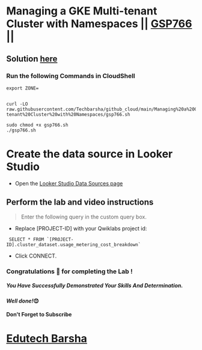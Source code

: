 # Managing a GKE Multi-tenant Cluster with Namespaces || [GSP766](https://www.cloudskillsboost.google/focuses/14861?parent=catalog) ||

## Solution [here](https://youtu.be/ggwLu0Z34LY)

### Run the following Commands in CloudShell

```
export ZONE=


curl -LO raw.githubusercontent.com/Techbarsha/github_cloud/main/Managing%20a%20GKE%20Multi-tenant%20Cluster%20with%20Namespaces/gsp766.sh

sudo chmod +x gsp766.sh
./gsp766.sh
```
# Create the data source in Looker Studio

* Open the [Looker Studio Data Sources page](https://lookerstudio.google.com/overview)

## Perform the lab and video instructions

> Enter the following query in the custom query box.

* Replace [PROJECT-ID] with your Qwiklabs project id:

```
 SELECT * FROM `[PROJECT-ID].cluster_dataset.usage_metering_cost_breakdown`
``` 
* Click CONNECT.

### Congratulations 🎉 for completing the Lab !

##### *You Have Successfully Demonstrated Your Skills And Determination.*

#### *Well done!*😊

#### Don't Forget to Subscribe
# [Edutech Barsha](https://www.youtube.com/@edutechbarsha)
